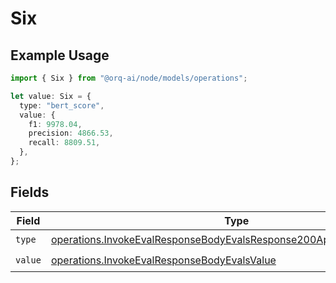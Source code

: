 # Six

## Example Usage

```typescript
import { Six } from "@orq-ai/node/models/operations";

let value: Six = {
  type: "bert_score",
  value: {
    f1: 9978.04,
    precision: 4866.53,
    recall: 8809.51,
  },
};
```

## Fields

| Field                                                                                                                                                          | Type                                                                                                                                                           | Required                                                                                                                                                       | Description                                                                                                                                                    |
| -------------------------------------------------------------------------------------------------------------------------------------------------------------- | -------------------------------------------------------------------------------------------------------------------------------------------------------------- | -------------------------------------------------------------------------------------------------------------------------------------------------------------- | -------------------------------------------------------------------------------------------------------------------------------------------------------------- |
| `type`                                                                                                                                                         | [operations.InvokeEvalResponseBodyEvalsResponse200ApplicationJson6Type](../../models/operations/invokeevalresponsebodyevalsresponse200applicationjson6type.md) | :heavy_check_mark:                                                                                                                                             | N/A                                                                                                                                                            |
| `value`                                                                                                                                                        | [operations.InvokeEvalResponseBodyEvalsValue](../../models/operations/invokeevalresponsebodyevalsvalue.md)                                                     | :heavy_check_mark:                                                                                                                                             | N/A                                                                                                                                                            |